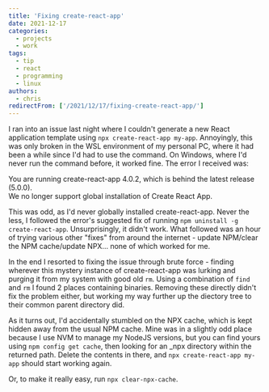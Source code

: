 ```yaml
---
title: 'Fixing create-react-app'
date: 2021-12-17
categories:
  - projects
  - work
tags:
  - tip
  - react
  - programming
  - linux
authors:
  - chris
redirectFrom: ['/2021/12/17/fixing-create-react-app/']
---
```


I ran into an issue last night where I couldn't generate a new React application template using `npx create-react-app my-app`. Annoyingly, this was only broken in the WSL environment of my personal PC, where it had been a while since I'd had to use the command. On Windows, where I'd never run the command before, it worked fine. The error I received was:

You are running create-react-app 4.0.2, which is behind the latest release (5.0.0).  
We no longer support global installation of Create React App.

This was odd, as I'd never globally installed create-react-app. Never the less, I followed the error's suggested fix of running `npm uninstall -g create-react-app`. Unsurprisingly, it didn't work. What followed was an hour of trying various other "fixes" from around the internet - update NPM/clear the NPM cache/update NPX… none of which worked for me.

In the end I resorted to fixing the issue through brute force - finding wherever this mystery instance of create-react-app was lurking and purging it from my system with good old `rm`. Using a combination of `find` and `rm` I found 2 places containing binaries. Removing these directly didn't fix the problem either, but working my way further up the diectory tree to their common parent directory did.

As it turns out, I'd accidentally stumbled on the NPX cache, which is kept hidden away from the usual NPM cache. Mine was in a slightly odd place because I use NVM to manage my NodeJS versions, but you can find yours using `npm config get cache`, then looking for an \_npx directory within the returned path. Delete the contents in there, and `npx create-react-app my-app` should start working again.

Or, to make it really easy, run `npx clear-npx-cache`.
